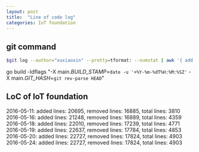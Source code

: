 ```yaml
---
layout: post
title:  "Line of code log"
categories: IoT foundation
---
```


## git command 

```sh
$git log --author="xuxiaoxin" --pretty=tformat: --numstat | awk '{ add += $1; subs += $2; loc += $1 - $2 } END { printf "added lines: %s, removed lines: %s, total lines: %s\n", add, subs, loc }' 
```


go build -ldflags "-X main._BUILD_STAMP_=`date -u '+%Y-%m-%dT%H:%M:%SZ'` -X main._GIT_HASH_=`git rev-parse HEAD`"

## LoC of IoT foundation

2016-05-11: added lines: 20695, removed lines: 16885, total lines: 3810
2016-05-16: added lines: 21248, removed lines: 16889, total lines: 4359
2016-05-18: added lines: 22010, removed lines: 17239, total lines: 4771
2016-05-19: added lines: 22637, removed lines: 17784, total lines: 4853
2016-05-20: added lines: 22727, removed lines: 17824, total lines: 4903
2016-05-24: added lines: 22727, removed lines: 17824, total lines: 4903


